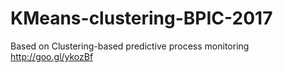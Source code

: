 # KMeans-clustering-BPIC-2017
Based on Clustering-based predictive process monitoring
http://goo.gl/ykozBf
